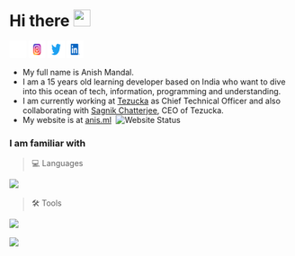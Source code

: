 # Hi there <img height="30" width="30" src="https://c.tenor.com/nebZyl8oN7IAAAAi/wave-hello.gif"> 
<a target="_blank" href="https://github.com/anish-mandal"><img height="30" width="30" src="https://raw.githubusercontent.com/anish-mandal/anish-mandal/8fed0bdface785e5fb35d820408a655f95358bf2/assets/GitHub-Icon-White-Logo.wine.svg"></a>
<a target="_blank" href="https://www.instagram.com/_anish_mandal_/"><img height="30" width="30" src="https://raw.githubusercontent.com/anish-mandal/anish-mandal/8fed0bdface785e5fb35d820408a655f95358bf2/assets/Instagram-Logo.wine.svg"></a>
<a target="_blank" href="https://twitter.com/anishsay"><img height="30" width="30" src="https://raw.githubusercontent.com/anish-mandal/anish-mandal/8fed0bdface785e5fb35d820408a655f95358bf2/assets/Twitter-Logo.wine.svg"></a>
<a target="_blank" href="https://www.linkedin.com/in/anishmandal/"><img height="30" width="30" src="https://raw.githubusercontent.com/anish-mandal/anish-mandal/8fed0bdface785e5fb35d820408a655f95358bf2/assets/LinkedIn-Icon-Logo.wine.svg"></a>

- My full name is Anish Mandal.
- I am a 15 years old learning developer based on India who want to dive into this ocean of tech, information, programming and understanding. 
- I am currently working at [Tezucka](https://tezucka.xyz) as Chief Technical Officer and also collaborating with [Sagnik Chatterjee](https://github.com/sagnikchatterjee450), CEO of Tezucka.
- My website is at [anis.ml](https://anis.ml/)&nbsp;&nbsp;![Website Status](https://img.shields.io/website-up-down-green-red/http/anis.ml.svg)

### I am familiar with

> 💻 Languages

![](https://skillicons.dev/icons?i=js,ts,rust,py,c,cpp,html,css,sass,md,dart)

> 🛠️ Tools

![](https://skillicons.dev/icons?i=nodejs,tailwind,vite,react,nextjs,netlify,mongodb,svelte,vscode,vim,ps,ai,linux,figma,deno)

<img src="https://my-stats-production.up.railway.app/status" />
